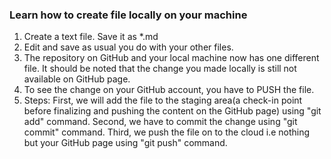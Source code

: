 ### Learn how to create file locally on your machine

1. Create a text file. Save it as *.md
2. Edit and save as usual you do with your other files.
3. The repository on GitHub and your local machine now has one different file. It should be noted
   that the change you made locally is still not available on GitHub page.
4. To see the change on your GitHub account, you have to PUSH the file.
5. Steps: First, we will add the file to the staging area(a check-in point before finalizing and 
   pushing the content on the GitHub page) using "git add" command. 
   Second, we have to commit the change using "git commit" command.
   Third, we push the file on to the cloud i.e nothing but your GitHub page using "git push" command. 